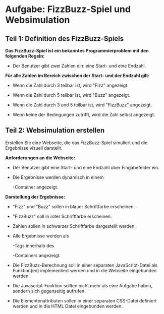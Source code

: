 # Aufgabe: FizzBuzz-Spiel und Websimulation

## Teil 1: Definition des FizzBuzz-Spiels

**Das FizzBuzz-Spiel ist ein bekanntes Programmierproblem mit den folgenden Regeln:**

- Der Benutzer gibt zwei Zahlen ein: eine Start- und eine Endzahl.

**Für alle Zahlen im Bereich zwischen der Start- und der Endzahl gilt:**

- Wenn die Zahl durch 3 teilbar ist, wird "Fizz" angezeigt.

- Wenn die Zahl durch 5 teilbar ist, wird "Buzz" angezeigt.

- Wenn die Zahl durch 3 und 5 teilbar ist, wird "FizzBuzz" angezeigt.

- Wenn keine der Bedingungen zutrifft, wird die Zahl selbst angezeigt.

## Teil 2: Websimulation erstellen

Erstellen Sie eine Webseite, die das FizzBuzz-Spiel simuliert und die Ergebnisse visuell darstellt.

**Anforderungen an die Webseite:**

- Der Benutzer gibt eine Start- und eine Endzahl über Eingabefelder ein.

- Die Ergebnisse werden dynamisch in einem <div>-Container angezeigt.

**Darstellung der Ergebnisse:**

- "Fizz" und "Buzz" sollen in blauer Schriftfarbe erscheinen.

- "FizzBuzz" soll in roter Schriftfarbe erscheinen.

- Zahlen sollen in schwarzer Schriftfarbe dargestellt werden.

- Alle Ergebnisse werden als <p>-Tags innerhalb des <div>-Containers angezeigt.

- Die FizzBuzz-Berechnung soll in einer separaten JavaScript-Datei als Funktion(en) implementiert werden und in die Webseite eingebunden werden.
- Die Javascript-Funktion sollten nicht mehr als eine Aufgabe haben, sondern sich gegenseitig aufrufen.
- Die Elementenattributen sollen in einer separaten CSS-Datei definiert werden und in die HTML Datei eingebunden werden.